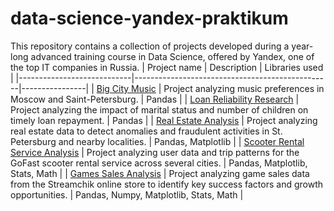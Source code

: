# data-science-yandex-praktikum
This repository contains a collection of projects developed during a year-long advanced training course in Data Science, offered by Yandex, one of the top IT companies in Russia.
| Project name               | Description                                     | Libraries used |
|----------------------------|-------------------------------------------------|----------------|
| [Big City Music](https://github.com/boblaros/data-science-yandex-praktikum/tree/17123f819e1ea69b419044d8577d9e000622441d/music-preferences-analysis) | Project analyzing music preferences in Moscow and Saint-Petersburg. | Pandas |
| [Loan Reliability Research](https://github.com/boblaros/data-science-yandex-praktikum/tree/main/loan-reliability-research) | Project analyzing the impact of marital status and number of children on timely loan repayment. | Pandas |
| [Real Estate Analysis](https://github.com/boblaros/data-science-yandex-praktikum/tree/cdb8f36a40530411926304e4eddddcbcb824eef1/real-estate-analysis) | Project analyzing real estate data to detect anomalies and fraudulent activities in St. Petersburg and nearby localities. | Pandas, Matplotlib |
| [Scooter Rental Service Analysis](https://github.com/boblaros/data-science-yandex-praktikum/tree/main/scooter-rental-service-analysis) | Project analyzing user data and trip patterns for the GoFast scooter rental service across several cities. | Pandas, Matplotlib, Stats, Math |
| [Games Sales Analysis](https://github.com/boblaros/data-science-yandex-praktikum/tree/main/game-sales-analysis) | Project analyzing game sales data from the Streamchik online store to identify key success factors and growth opportunities. | Pandas, Numpy, Matplotlib, Stats, Math |
